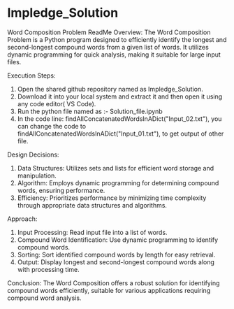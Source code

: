 # Impledge_Solution

Word Composition Problem ReadMe
Overview:
The Word Composition Problem is a Python program designed to efficiently identify the longest and second-longest compound words from a given list of words. It utilizes dynamic programming for quick analysis, making it suitable for large input files.


Execution Steps:
1. Open the shared github repository named as Impledge_Solution.
2. Download it into your local system and extract it and then open it using any code editor( VS Code).
3. Run the python file named as :- Solution_file.ipynb
4. In the code line: findAllConcatenatedWordsInADict("Input_02.txt"), you can change the code to findAllConcatenatedWordsInADict("Input_01.txt"), to get output of other file.


Design Decisions:
1. Data Structures: Utilizes sets and lists for efficient word storage and manipulation.
2. Algorithm: Employs dynamic programming for determining compound words, ensuring performance.
3. Efficiency: Prioritizes performance by minimizing time complexity through appropriate data structures and algorithms.


Approach:
1. Input Processing: Read input file into a list of words.
2. Compound Word Identification: Use dynamic programming to identify compound words.
3. Sorting: Sort identified compound words by length for easy retrieval.
4. Output: Display longest and second-longest compound words along with processing time.


Conclusion:
The Word Composition offers a robust solution for identifying compound words efficiently, suitable for various applications requiring compound word analysis.
